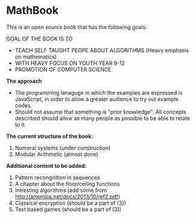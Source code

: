 MathBook
========

This is an open source book that has the following goals:

GOAL OF THE BOOK IS TO 
- TEACH SELF TAUGHT PEOPE ABOUT ALGORITHMS (Heavy emphasis on mathematics)
- WITH HEAVY FOCUS ON YOUTH YEAR 9-12
- PROMOTION OF COMPUTER SCIENCE

**The approach**
* The programming lanaguge in which the examples are expressed is JavaScript, in order to allow a greater audience to try out example codes.
* Should not assume that something is "prior knowledge". All concepts described should allow as many people as possible to be able to relate to it. 

**The current structure of the book:**

1. Numeral systems (under construction)
2. Modular Arithmetic (almost done)

**Additional content to be added:**

1. Pattern recongnition in sequences
2. A chapter about the floor/ceiling functions
3. Intresting algorithms (add some from http://artemlos.net/docs/2013/10/ref2.pdf)
4. Classical encryption (should be a part of (3))
5. Text based games (should be a part of (3))


